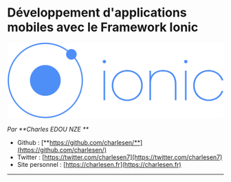 # Développement d'applications mobiles avec le Framework Ionic

![](/assets/0.png)

_Par **Charles EDOU NZE **_

* Github : [**https://github.com/charlesen/**](https://github.com/charlesen/)
* Twitter : [https://twitter.com/charlesen7](https://twitter.com/charlesen7)
* Site personnel : [https://charlesen.fr](https://charlesen.fr)

---

# 



